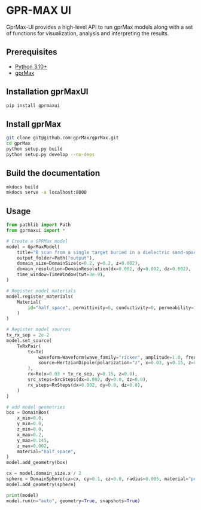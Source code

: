 # GPR-MAX UI

GprMax-UI provides a high-level API to run gprMax models along with a set of functions for visualization, analysis and interpreting the results. 

## Prerequisites

- [Python 3.10+](https://www.python.org/downloads/)
- [gprMax](https://docs.gprmax.com/en/latest/)

## Installation gprMaxUI

```bash
pip install gprmaxui
```

## Install gprMax

```bash
git clone git@github.com:gprMax/gprMax.git
cd gprMax
python setup.py build
python setup.py develop --no-deps
```

## Build the documentation

```bash
mkdocs build
mkdocs serve -a localhost:8000
```


## Usage

```Python
from pathlib import Path
from gprmaxui import *

# Create a GPRMax model
model = GprMaxModel(
    title="B scan from a single target buried in a dielectric sand-space",
    output_folder=Path("output"),
    domain_size=DomainSize(x=0.2, y=0.2, z=0.002),
    domain_resolution=DomainResolution(dx=0.002, dy=0.002, dz=0.002),
    time_window=TimeWindow(twt=3e-9),
)

# Register model materials
model.register_materials(
    Material(
        id="half_space", permittivity=6, conductivity=0, permeability=1, color="red"
    )
)

# Register model sources
tx_rx_sep = 2e-2
model.set_source(
    TxRxPair(
        tx=Tx(
            waveform=Waveform(wave_family="ricker", amplitude=1.0, frequency=1.5e9),
            source=HertzianDipole(polarization="z", x=0.03, y=0.15, z=0.0),
        ),
        rx=Rx(x=0.03 + tx_rx_sep, y=0.15, z=0.0),
        src_steps=SrcSteps(dx=0.002, dy=0.0, dz=0.0),
        rx_steps=RxSteps(dx=0.002, dy=0.0, dz=0.0),
    )
)

# add model geometries
box = DomainBox(
    x_min=0.0,
    y_min=0.0,
    z_min=0.0,
    x_max=0.2,
    y_max=0.145,
    z_max=0.002,
    material="half_space",
)
model.add_geometry(box)

cx = model.domain_size.x / 2
sphere = DomainSphere(cx=cx, cy=0.1, cz=0.0, radius=0.005, material="pec")
model.add_geometry(sphere)

print(model)
model.run(n="auto", geometry=True, snapshots=True)

```
